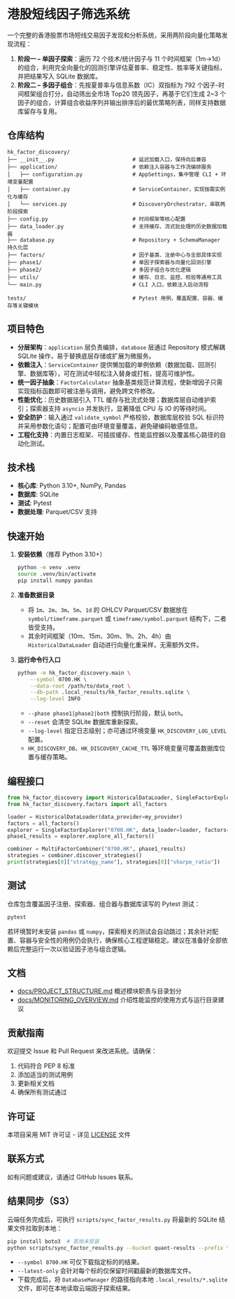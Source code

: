 # 港股短线因子筛选系统

一个完整的香港股票市场短线交易因子发现和分析系统，采用两阶段向量化策略发现流程：

1. **阶段一 – 单因子探索**：遍历 72 个技术/统计因子与 11 个时间框架（1m→1d）的组合，利用完全向量化的回测引擎评估夏普率、稳定性、胜率等关键指标，并把结果写入 SQLite 数据库。
2. **阶段二 – 多因子组合**：先按夏普率与信息系数（IC）双指标为 792 个因子-时间框架组合打分，自动筛出全市场 Top20 领先因子，再基于它们生成 2~3 个因子的组合，计算组合收益序列并输出排序后的最优策略列表，同样支持数据库留存与复用。

## 仓库结构

```
hk_factor_discovery/
├── __init__.py                         # 延迟加载入口，保持向后兼容
├── application/                        # 依赖注入容器与工作流编排服务
│   ├── configuration.py                # AppSettings，集中管理 CLI + 环境变量配置
│   ├── container.py                    # ServiceContainer，实现按需实例化与缓存
│   └── services.py                     # DiscoveryOrchestrator，串联两阶段探索
├── config.py                           # 时间框架等核心配置
├── data_loader.py                      # 支持缓存、流式批处理的历史数据加载器
├── database.py                         # Repository + SchemaManager 持久化层
├── factors/                            # 因子基类、注册中心与全部具体实现
├── phase1/                             # 单因子探索器与向量化回测引擎
├── phase2/                             # 多因子组合与优化逻辑
├── utils/                              # 缓存、日志、监控、校验等通用工具
└── main.py                             # CLI 入口，依赖注入启动流程

tests/                                  # Pytest 用例，覆盖配置、容器、缓存等关键模块
```

## 项目特色

- **分层架构**：`application` 层负责编排，`database` 层通过 Repository 模式解耦 SQLite 操作，易于替换底层存储或扩展为微服务。
- **依赖注入**：`ServiceContainer` 提供懒加载的单例依赖（数据加载、回测引擎、数据库等），可在测试中轻松注入替身或打桩，提高可维护性。
- **统一因子抽象**：`FactorCalculator` 抽象基类规范计算流程，使新增因子只需实现指标函数即可被注册与调用，避免跨文件修改。
- **性能优化**：历史数据层引入 TTL 缓存与批流式处理；数据库层自动维护索引；探索器支持 `asyncio` 并发执行，显著降低 CPU 与 IO 的等待时间。
- **安全防护**：输入通过 `validate_symbol` 严格校验，数据库层校验 SQL 标识符并采用参数化语句；配置可由环境变量覆盖，避免硬编码敏感信息。
- **工程化支持**：内置日志框架、可插拔缓存、性能监控器以及覆盖核心路径的自动化测试。

## 技术栈

- **核心库**: Python 3.10+, NumPy, Pandas
- **数据库**: SQLite
- **测试**: Pytest
- **数据处理**: Parquet/CSV 支持

## 快速开始

1. **安装依赖**（推荐 Python 3.10+）
   ```bash
   python -m venv .venv
   source .venv/bin/activate
   pip install numpy pandas
   ```

2. **准备数据目录**
   - 将 `1m`、`2m`、`3m`、`5m`、`1d` 的 OHLCV Parquet/CSV 数据放在 `symbol/timeframe.parquet` 或 `timeframe/symbol.parquet` 结构下，二者皆受支持。
   - 其余时间框架（10m、15m、30m、1h、2h、4h）由 `HistoricalDataLoader` 自动进行向量化重采样，无需额外文件。

3. **运行命令行入口**
   ```bash
   python -m hk_factor_discovery.main \
       --symbol 0700.HK \
       --data-root /path/to/data_root \
       --db-path .local_results/hk_factor_results.sqlite \
       --log-level INFO
   ```
   - `--phase phase1|phase2|both` 控制执行阶段，默认 `both`。
   - `--reset` 会清空 SQLite 数据库重新探索。
   - `--log-level` 指定日志级别；亦可通过环境变量 `HK_DISCOVERY_LOG_LEVEL` 配置。
   - `HK_DISCOVERY_DB`、`HK_DISCOVERY_CACHE_TTL` 等环境变量可覆盖数据库位置与缓存策略。

## 编程接口

```python
from hk_factor_discovery import HistoricalDataLoader, SingleFactorExplorer, MultiFactorCombiner
from hk_factor_discovery.factors import all_factors

loader = HistoricalDataLoader(data_provider=my_provider)
factors = all_factors()
explorer = SingleFactorExplorer("0700.HK", data_loader=loader, factors=factors)
phase1_results = explorer.explore_all_factors()

combiner = MultiFactorCombiner("0700.HK", phase1_results)
strategies = combiner.discover_strategies()
print(strategies[0]["strategy_name"], strategies[0]["sharpe_ratio"])
```

## 测试

仓库包含覆盖因子注册、探索器、组合器与数据库读写的 Pytest 测试：

```bash
pytest
```

若环境暂时未安装 `pandas` 或 `numpy`，探索相关的测试会自动跳过；其余针对配置、容器与安全性的用例仍会执行，确保核心工程逻辑稳定。建议在准备好全部依赖后完整运行一次以验证因子池与组合逻辑。

## 文档

- [docs/PROJECT_STRUCTURE.md](docs/PROJECT_STRUCTURE.md) 概述模块职责与目录划分
- [docs/MONITORING_OVERVIEW.md](docs/MONITORING_OVERVIEW.md) 介绍性能监控的使用方式与运行目录建议

## 贡献指南

欢迎提交 Issue 和 Pull Request 来改进系统。请确保：

1. 代码符合 PEP 8 标准
2. 添加适当的测试用例
3. 更新相关文档
4. 确保所有测试通过

## 许可证

本项目采用 MIT 许可证 - 详见 [LICENSE](LICENSE) 文件

## 联系方式

如有问题或建议，请通过 GitHub Issues 联系。

## 结果同步（S3）

云端任务完成后，可执行 `scripts/sync_factor_results.py` 将最新的 SQLite 结果文件拉取到本地：

```bash
pip install boto3  # 若尚未安装
python scripts/sync_factor_results.py --bucket quant-results --prefix factor_discovery/ --dest .local_results --latest-only
```

- `--symbol 0700.HK` 可仅下载指定标的的结果。
- `--latest-only` 会针对每个标的仅保留时间戳最新的数据库文件。
- 下载完成后，将 `DatabaseManager` 的路径指向本地 `.local_results/*.sqlite` 文件，即可在本地读取云端因子探索结果。
